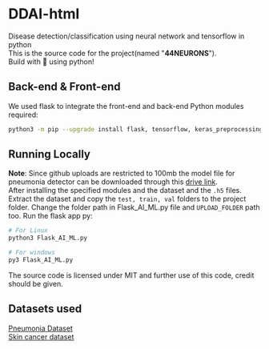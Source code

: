 # DDAI-html
Disease detection/classification using neural network and tensorflow in python
<br>
This is the source code for the project(named "**44NEURONS**").
<br>
Build with 💖 using python!

## Back-end & Front-end


We used flask to integrate the front-end and back-end
Python modules required:
```sh
python3 -m pip --upgrade install flask, tensorflow, keras_preprocessing matplotlib
```

## Running Locally
**Note**: Since github uploads are restricted to 100mb the model file for pneumonia detector can be downloaded through this [drive link](https://drive.google.com/file/d/1RMY8TB4TUt872VeT7or2Y9YcSX714jQc/view?usp=share_link).<br>
After installing the specified modules and the dataset and the `.h5` files. Extract the dataset and copy the ```test, train, val``` folders to the project folder.
Change the folder path in Flask_AI_ML.py file and `UPLOAD_FOLDER` path too.
Run the flask app py:
```sh
# For Linux
python3 Flask_AI_ML.py

# For windows
py3 Flask_AI_ML.py
```

The source code is licensed under MIT and further use of this code, credit should be given.

## Datasets used
[Pneumonia Dataset](https://www.kaggle.com/datasets/paultimothymooney/chest-xray-pneumonia/code)
<br>
[Skin cancer dataset](https://www.kaggle.com/datasets/kmader/skin-cancer-mnist-ham10000)

